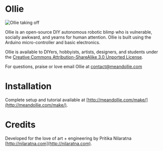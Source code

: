 Ollie
=====

![Ollie taking off](http://i.imgur.com/XX8JwJ2.gif)

Ollie is an open-source DIY autonomous robotic blimp who is vulnerable, socially awkward, and yearns for human attention. Ollie is built using the Arduino micro-controller and basic electronics. 

Ollie is available to DIYers, hobbyists, artists, designers, and students under the [Creative Commons Attribution-ShareAlike 3.0 Unported License](http://creativecommons.org/licenses/by-sa/3.0/]). 

For questions, praise or love email Ollie at [contact@meandollie.com](mailto:contact@meandollie.com)

Installation
=====

Complete setup and tutorial available at [http://meandollie.com/make/](http://meandollie.com/make/).


Credits
=======

Developed for the love of art + engineering by Pritika Nilaratna [http://nilaratna.com](http://nilaratna.com).

